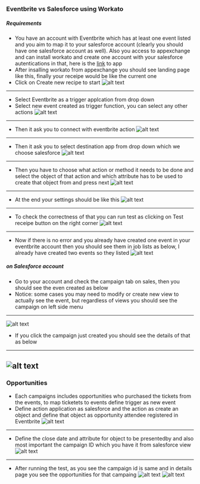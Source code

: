 ### Eventbrite vs Salesforce using Workato
##### Requirements
* You have an account with Eventbrite which has at least one event listed and you aim to map it to your salesforce account (clearly you should have one salesforce account as well). Also you access to appexchange and can install workato and create one account with your salesforce autentications in that, here is the [link](https://appexchange.salesforce.com/listingDetail?listingId=a0N30000000pvqUEAQ) to app
* After insalling workato from appexchange you should see landing page like this, finally your receipe would be like the current one 
* Click on Create new recipe to start 
![alt text](https://user-images.githubusercontent.com/7471619/31692692-b259d960-b34f-11e7-80ce-a55dd532b125.png)
-------
* Select Eventbrite as a trigger applcation from drop down
* Select new event created as trigger function, you can select any other actions 
![alt text](https://user-images.githubusercontent.com/7471619/31692710-ca4247ec-b34f-11e7-87ff-c1c340863016.png)
-------
* Then it ask you to connect with eventbrite action 
![alt text](https://user-images.githubusercontent.com/7471619/31692722-db8a53c8-b34f-11e7-88ca-eb18a96e559e.png)
-------
* Then it ask you to select destination app from drop down which we choose salesforce 
![alt text](https://user-images.githubusercontent.com/7471619/31692751-02090896-b350-11e7-9f81-49ce9894b57d.png)
-------
* Then you have to choose what action or method it needs to be done and select the object of that action and which attribute has to be used to create that object from and press next 
![alt text](https://user-images.githubusercontent.com/7471619/31692771-164a012a-b350-11e7-8f9e-4c2344610df2.png)
-------
* At the end your settings should be like this
![alt text](https://user-images.githubusercontent.com/7471619/31692777-1fe59398-b350-11e7-8ea9-09c50e413046.png)
-------
* To check the correctness of that you can run test as clicking on Test receipe button on the right corner
![alt text](https://user-images.githubusercontent.com/7471619/31692777-1fe59398-b350-11e7-8ea9-09c50e413046.png)
-------
* Now if there is no error and you already have created one event in your eventbrite account then you should see them in job lists as below, I already have created two events so they listed
![alt text](https://user-images.githubusercontent.com/7471619/31692792-34c8a0ac-b350-11e7-9571-b8ca0aeae00b.png)

##### on Salesforce account 
* Go to your account and check the campaign tab on sales, then you should see the even created as below 
* Notice: some cases you may need to modify or create new view to actually see the event, but regardless of views you should see the campaign on left side menu
-------
![alt text](https://user-images.githubusercontent.com/7471619/31692806-424df25e-b350-11e7-931d-7c2805616713.png)
* If you click the campaign just created you should see the details of that as below 
-------
![alt text](https://user-images.githubusercontent.com/7471619/31692816-4d4b4602-b350-11e7-8c41-64600b6ad16a.png)
------
### Opportunities
* Each campaigns includes opportunities who purchased the tickets from the events, to map ticketets to events define trigger as new event 
* Define action application as salesforce and the action as create an object and define that object as opportunity
attendee registered in Eventbrite 
![alt text](https://user-images.githubusercontent.com/7471619/31735182-f3953f0e-b3f5-11e7-9259-b1fc0840573f.png)
-----
* Define the close date and attribute for object to be presentedby and also most important the campaign ID which you have it from salesforce view 
![alt text](https://user-images.githubusercontent.com/7471619/31735301-576b3038-b3f6-11e7-8e9e-867ca0d97c98.png)
-----
* After running the test, as you see the campaign id is same and in details page you see the opportunities for that campaing 
![alt text](https://user-images.githubusercontent.com/7471619/31735394-a1defdfc-b3f6-11e7-9161-76f3f1d3de9c.png)
![alt text](https://user-images.githubusercontent.com/7471619/31735543-1744223e-b3f7-11e7-8c5c-0cf113bb49c2.png)


